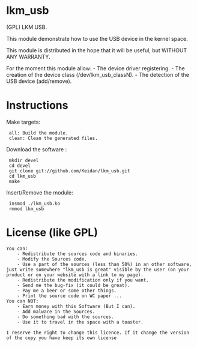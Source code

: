 lkm_usb
===

(GPL) LKM USB.


This module demonstrate how to use the USB device in the kernel space.

This module is distributed in the hope that it will be useful, but WITHOUT ANY WARRANTY.

For the moment this module allow:
     - The device driver registering.
     - The creation of the device class (/dev/lkm_usb_classN).
     - The detection of the USB device (add/remove).



Instructions
============


Make targets:

     all: Build the module.
     clean: Clean the generated files.


Download the software :

     mkdir devel
     cd devel
     git clone git://github.com/Keidan/lkm_usb.git
     cd lkm_usb
     make


Insert/Remove the module:

     insmod ./lkm_usb.ko
     rmmod lkm_usb
	


License (like GPL)
==================

	You can:
		- Redistribute the sources code and binaries.
		- Modify the Sources code.
		- Use a part of the sources (less than 50%) in an other software, just write somewhere "lkm_usb is great" visible by the user (on your product or on your website with a link to my page).
		- Redistribute the modification only if you want.
		- Send me the bug-fix (it could be great).
		- Pay me a beer or some other things.
		- Print the source code on WC paper ...
	You can NOT:
		- Earn money with this Software (But I can).
		- Add malware in the Sources.
		- Do something bad with the sources.
		- Use it to travel in the space with a toaster.
	
	I reserve the right to change this licence. If it change the version of the copy you have keep its own license


